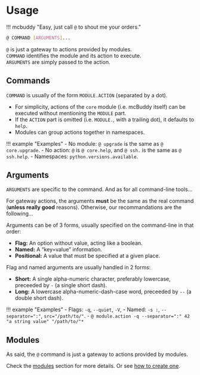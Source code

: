 # Usage

!!! mcbuddy "Easy, just call `@` to shout me your orders."

```bash
@ COMMAND [ARGUMENTS]...
```

`@` is just a gateway to actions provided by modules.  
`COMMAND` identifies the module and its action to execute.  
`ARGUMENTS` are simply passed to the action.


## Commands

`COMMAND` is usually of the form `MODULE.ACTION` (separated by a dot).

- For simplicity, actions of the `core` module (i.e. mcBuddy itself) can be executed without mentioning the `MODULE` part.
- If the `ACTION` part is omitted (i.e. `MODULE.`, with a trailing dot), it defaults to `help`.
- Modules can group actions together in namespaces.

!!! example "Examples"
    - No module: `@ upgrade` is the same as `@ core.upgrade`.
    - No action: `@` is `@ core.help`, and `@ ssh.` is the same as `@ ssh.help`.
    - Namespaces: `python.versions.available`.


## Arguments

`ARGUMENTS` are specific to the command. And as for all command-line tools…

For gateway actions, the arguments **must** be the same as the real command (**unless really good** reasons). Otherwise, our recommandations are the following…

Arguments can be of 3 forms, usually specified on the command-line in that order:

- **Flag:** An option without value, acting like a boolean.
- **Named:** A “key=value” information.
- **Positional:** A value that must be specified at a given place.

Flag and named arguments are usually handled in 2 forms:

- **Short:** A single alpha-numeric character, preferably lowercase, preceeded by `-` (a single short dash).
- **Long:** A lowercase alpha-numeric-dash-case word, preceeded by `--` (a double short dash).

!!! example "Examples"
    - Flags: `-q`, `--quiet`, `-V`, 
    - Named: `-s :`, `--separator=":"`, `src="/path/to/"`.
    - `@ module.action -q --separator=":" 42 "a string value" "/path/to/"*`


## Modules

As said, the `@` command is just a gateway to actions provided by modules.

Check the [modules](modules.md) section for more details. Or see [how to create one](how-to-create-modules.md).
